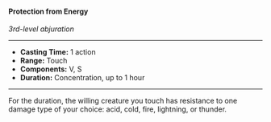 #### Protection from Energy
*3rd-level abjuration*
___
- **Casting Time:** 1 action
- **Range:** Touch
- **Components:** V, S
- **Duration:** Concentration, up to 1 hour
---
For the duration, the willing creature you touch has resistance to one damage type of your choice: acid, cold, fire, lightning, or thunder.